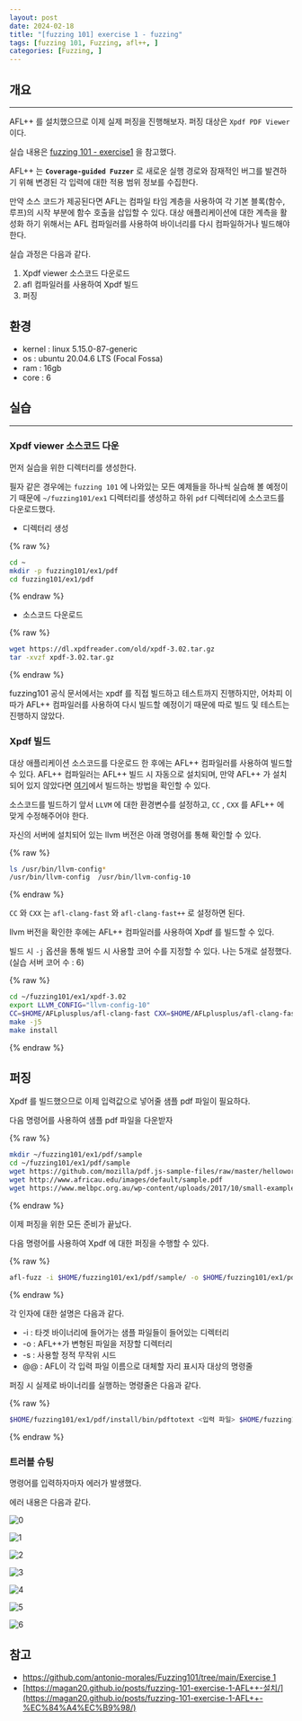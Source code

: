 ```yaml
---
layout: post
date: 2024-02-18
title: "[fuzzing 101] exercise 1 - fuzzing"
tags: [fuzzing 101, Fuzzing, afl++, ]
categories: [Fuzzing, ]
---
```



## 개요


---


AFL++ 를 설치했으므로 이제 실제 퍼징을 진행해보자. 퍼징 대상은 `Xpdf PDF Viewer` 이다.


실습 내용은 [fuzzing 101 - exercise1](https://github.com/antonio-morales/Fuzzing101/tree/main/Exercise%201) 을 참고했다.


AFL++ 는 **`Coverage-guided Fuzzer`** 로 새로운 실행 경로와 잠재적인 버그를 발견하기 위해 변경된 각 입력에 대한 적용 범위 정보를 수집한다.


만약 소스 코드가 제공된다면 AFL는 컴파일 타임 계층을 사용하여 각 기본 블록(함수, 루프)의 시작 부분에 함수 호출을 삽입할 수 있다. 대상 애플리케이션에 대한 계측을 활성화 하기 위해서는 AFL 컴파일러를 사용하여 바이너리를 다시 컴파일하거나 빌드해야한다.


실습 과정은 다음과 같다.

1. Xpdf viewer 소스코드 다운로드
2. afl 컴파일러를 사용하여 Xpdf 빌드
3. 퍼징

## 환경

- kernel : linux 5.15.0-87-generic
- os : ubuntu 20.04.6 LTS (Focal Fossa)
- ram : 16gb
- core : 6

## 실습


---


### Xpdf viewer 소스코드 다운


먼저 실습을 위한 디렉터리를 생성한다.


필자 같은 경우에는 `fuzzing 101` 에 나와있는 모든 예제들을 하나씩 실습해 볼 예정이기 때문에 `~/fuzzing101/ex1` 디렉터리를 생성하고 하위 `pdf` 디렉터리에 소스코드를 다운로드했다.

- 디렉터리 생성

{% raw %}
```bash
cd ~
mkdir -p fuzzing101/ex1/pdf
cd fuzzing101/ex1/pdf
```
{% endraw %}

- 소스코드 다운로드

{% raw %}
```bash
wget https://dl.xpdfreader.com/old/xpdf-3.02.tar.gz
tar -xvzf xpdf-3.02.tar.gz
```
{% endraw %}


fuzzing101 공식 문서에서는 xpdf 를 직접 빌드하고 테스트까지 진행하지만, 어차피 이따가 AFL++ 컴파일러를 사용하여 다시 빌드할 예정이기 때문에 따로 빌드 및 테스트는 진행하지 않았다.


### Xpdf 빌드


대상 애플리케이션 소스코드를 다운로드 한 후에는 AFL++ 컴파일러를 사용하여 빌드할 수 있다. AFL++ 컴파일러는 AFL++ 빌드 시 자동으로 설치되며, 만약 AFL++ 가 설치되어 있지 않았다면 [여기](https://magan20.github.io/posts/fuzzing-101-exercise-1-AFL++-%EC%84%A4%EC%B9%98/)에서 빌드하는 방법을 확인할 수 있다.


소스코드를 빌드하기 앞서 `LLVM` 에 대한 환경변수를 설정하고, `CC` , `CXX` 를 AFL++ 에 맞게 수정해주어야 한다.


자신의 서버에 설치되어 있는 llvm 버전은 아래 명령어를 통해 확인할 수 있다.


{% raw %}
```bash
ls /usr/bin/llvm-config*
/usr/bin/llvm-config  /usr/bin/llvm-config-10
```
{% endraw %}


`CC` 와 `CXX` 는 `afl-clang-fast` 와 `afl-clang-fast++` 로 설정하면 된다.


llvm 버전을 확인한 후에는 AFL++ 컴파일러를 사용하여 Xpdf 를 빌드할 수 있다.


빌드 시 `-j` 옵션을 통해 빌드 시 사용할 코어 수를 지정할 수 있다. 나는 5개로 설정했다. (실습 서버 코어 수 : 6)


{% raw %}
```bash
cd ~/fuzzing101/ex1/xpdf-3.02
export LLVM_CONFIG="llvm-config-10"
CC=$HOME/AFLplusplus/afl-clang-fast CXX=$HOME/AFLplusplus/afl-clang-fast++ ./configure --prefix="$HOME/fuzzing101/ex1/pdf/install/"
make -j5
make install
```
{% endraw %}


## 퍼징


Xpdf 를 빌드했으므로 이제 입력값으로 넣어줄 샘플 pdf 파일이 필요하다.


다음 명령어를 사용하여 샘플 pdf 파일을 다운받자


{% raw %}
```bash
mkdir ~/fuzzing101/ex1/pdf/sample
cd ~/fuzzing101/ex1/pdf/sample
wget https://github.com/mozilla/pdf.js-sample-files/raw/master/helloworld.pdf
wget http://www.africau.edu/images/default/sample.pdf
wget https://www.melbpc.org.au/wp-content/uploads/2017/10/small-example-pdf-file.pdf
```
{% endraw %}


이제 퍼징을 위한 모든 준비가 끝났다.


다음 명령어를 사용하여 Xpdf 에 대한 퍼징을 수행할 수 있다.


{% raw %}
```bash
afl-fuzz -i $HOME/fuzzing101/ex1/pdf/sample/ -o $HOME/fuzzing101/ex1/pdf/out/ -s 123 -- $HOME/fuzzing101/ex1/pdf/install/bin/pdftotext @@ $HOME/fuzzing101/ex1/pdf/output
```
{% endraw %}


각 인자에 대한 설명은 다음과 같다.

- -i : 타겟 바이너리에 들어가는 샘플 파일들이 들어있는 디렉터리
- -o : AFL++가 변형된 파일을 저장할 디렉터리
- -s : 사용할 정적 무작위 시드
- @@ : AFL이 각 입력 파일 이름으로 대체할 자리 표시자 대상의 명령줄

퍼징 시 실제로 바이너리를 실행하는 명령줄은 다음과 같다.


{% raw %}
```bash
$HOME/fuzzing101/ex1/pdf/install/bin/pdftotext <입력 파일> $HOME/fuzzing101/ex1/pdf/output
```
{% endraw %}


### 트러블 슈팅


명령어를 입력하자마자 에러가 발생했다.


에러 내용은 다음과 같다.


![0](/assets/img/2024-02-18-[fuzzing-101]-exercise-1---fuzzing.md/0.png)


![1](/assets/img/2024-02-18-[fuzzing-101]-exercise-1---fuzzing.md/1.png)


![2](/assets/img/2024-02-18-[fuzzing-101]-exercise-1---fuzzing.md/2.png)


![3](/assets/img/2024-02-18-[fuzzing-101]-exercise-1---fuzzing.md/3.png)


![4](/assets/img/2024-02-18-[fuzzing-101]-exercise-1---fuzzing.md/4.png)


![5](/assets/img/2024-02-18-[fuzzing-101]-exercise-1---fuzzing.md/5.png)


![6](/assets/img/2024-02-18-[fuzzing-101]-exercise-1---fuzzing.md/6.png)


## 참고

- [https://github.com/antonio-morales/Fuzzing101/tree/main/Exercise 1](https://github.com/antonio-morales/Fuzzing101/tree/main/Exercise%201)
- [https://magan20.github.io/posts/fuzzing-101-exercise-1-AFL++-설치/](https://magan20.github.io/posts/fuzzing-101-exercise-1-AFL++-%EC%84%A4%EC%B9%98/)
